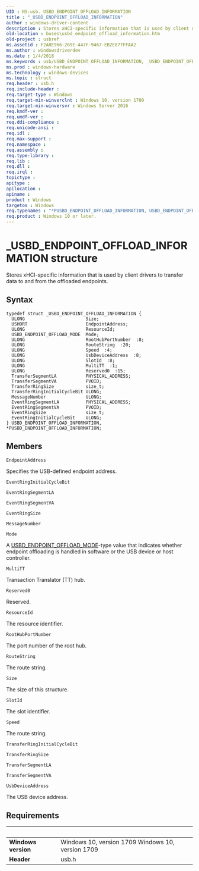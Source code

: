 ```yaml
---
UID : NS:usb._USBD_ENDPOINT_OFFLOAD_INFORMATION
title : "_USBD_ENDPOINT_OFFLOAD_INFORMATION"
author : windows-driver-content
description : Stores xHCI-specific information that is used by client drivers to transfer data to and from the offloaded endpoints.
old-location : buses\usbd_endpoint_offload_information.htm
old-project : usbref
ms.assetid : F2A8E966-269E-447F-9467-EB2E877FFAA2
ms.author : windowsdriverdev
ms.date : 1/4/2018
ms.keywords : usb/USBD_ENDPOINT_OFFLOAD_INFORMATION, _USBD_ENDPOINT_OFFLOAD_INFORMATION, buses.usbd_endpoint_offload_information, PUSBD_ENDPOINT_OFFLOAD_INFORMATION, *PUSBD_ENDPOINT_OFFLOAD_INFORMATION, USBD_ENDPOINT_OFFLOAD_INFORMATION structure [Buses], usb/PUSBD_ENDPOINT_OFFLOAD_INFORMATION, USBD_ENDPOINT_OFFLOAD_INFORMATION, PUSBD_ENDPOINT_OFFLOAD_INFORMATION structure pointer [Buses]
ms.prod : windows-hardware
ms.technology : windows-devices
ms.topic : struct
req.header : usb.h
req.include-header : 
req.target-type : Windows
req.target-min-winverclnt : Windows 10, version 1709
req.target-min-winversvr : Windows Server 2016
req.kmdf-ver : 
req.umdf-ver : 
req.ddi-compliance : 
req.unicode-ansi : 
req.idl : 
req.max-support : 
req.namespace : 
req.assembly : 
req.type-library : 
req.lib : 
req.dll : 
req.irql : 
topictype : 
apitype : 
apilocation : 
apiname : 
product : Windows
targetos : Windows
req.typenames : "*PUSBD_ENDPOINT_OFFLOAD_INFORMATION, USBD_ENDPOINT_OFFLOAD_INFORMATION"
req.product : Windows 10 or later.
---
```


# _USBD_ENDPOINT_OFFLOAD_INFORMATION structure
Stores xHCI-specific information that is used by client drivers to transfer data to and from the offloaded endpoints.

## Syntax
````
typedef struct _USBD_ENDPOINT_OFFLOAD_INFORMATION {
  ULONG                       Size;
  USHORT                      EndpointAddress;
  ULONG                       ResourceId;
  USBD_ENDPOINT_OFFLOAD_MODE  Mode;
  ULONG                       RootHubPortNumber  :8;
  ULONG                       RouteString  :20;
  ULONG                       Speed  :4;
  ULONG                       UsbDeviceAddress  :8;
  ULONG                       SlotId  :8;
  ULONG                       MultiTT  :1;
  ULONG                       Reserved0  :15;
  TransferSegmentLA           PHYSICAL_ADDRESS;
  TransferSegmentVA           PVOID;
  TransferRingSize            size_t;
  TransferRingInitialCycleBit ULONG;
  MessageNumber               ULONG;
  EventRingSegmentLA          PHYSICAL_ADDRESS;
  EventRingSegmentVA          PVOID;
  EventRingSize               size_t;
  EventRingInitialCycleBit    ULONG;
} USBD_ENDPOINT_OFFLOAD_INFORMATION, *PUSBD_ENDPOINT_OFFLOAD_INFORMATION;
````

## Members


`EndpointAddress`

Specifies the USB-defined endpoint address.

`EventRingInitialCycleBit`



`EventRingSegmentLA`



`EventRingSegmentVA`



`EventRingSize`



`MessageNumber`



`Mode`

A <a href="..\usb\ne-usb-_usbd_endpoint_offload_mode.md">USBD_ENDPOINT_OFFLOAD_MODE</a>-type value that indicates whether endpoint offloading is handled in software or the USB device or host controller.

`MultiTT`

Transaction Translator (TT) hub.

`Reserved0`

Reserved.

`ResourceId`

The resource identifier.

`RootHubPortNumber`

The port number of the root hub.

`RouteString`

The route string.

`Size`

The size of this structure.

`SlotId`

The slot identifier.

`Speed`

The route string.

`TransferRingInitialCycleBit`



`TransferRingSize`



`TransferSegmentLA`



`TransferSegmentVA`



`UsbDeviceAddress`

The USB device address.


## Requirements
| &nbsp; | &nbsp; |
| ---- |:---- |
| **Windows version** | Windows 10, version 1709 Windows 10, version 1709 |
| **Header** | usb.h |